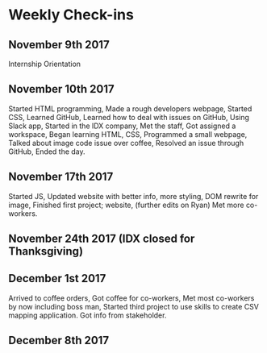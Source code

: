 # Weekly Check-ins

## November 9th 2017

Internship Orientation

## November 10th 2017

Started HTML programming,
Made a rough developers webpage,
Started CSS,
Learned GitHub,
Learned how to deal with issues on GitHub,
Using Slack app,
Started in the IDX company,
Met the staff,
Got assigned a workspace,
Began learning HTML, CSS,
Programmed a small webpage,
Talked about image code issue over coffee,
Resolved an issue through GitHub,
Ended the day.

## November 17th 2017

Started JS,
Updated website with better info, more styling,
DOM rewrite for image,
Finished first project; website, (further edits on Ryan)
Met more co-workers.

## November 24th 2017 (IDX closed for Thanksgiving)

## December 1st 2017

Arrived to coffee orders,
Got coffee for co-workers,
Met most co-workers by now including boss man,
Started third project to use skills to create CSV mapping application.
Got info from stakeholder.

## December 8th 2017
